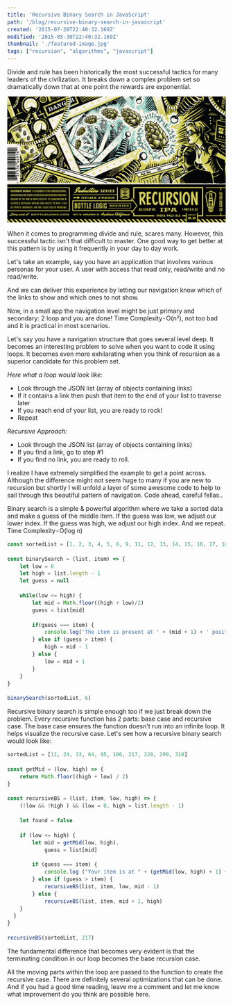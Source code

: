 ```yaml
---
title: 'Recursive Binary Search in JavaScript'
path: '/blog/recursive-binary-search-in-javascript'
created: '2015-07-28T22:40:32.169Z'
modified: '2015-05-30T22:40:32.169Z'
thumbnail: './featured-image.jpg'
tags: ["recursion", "algorithms", "javascript"]
---
```


Divide and rule has been historically the most successful tactics for many leaders of the civilization. It breaks down a complex problem set so dramatically down that at one point the rewards are exponential.

![Retro Style Recursion Banner Image](./featured-image.jpg)

When it comes to programming divide and rule, scares many. However, this successful tactic isn't that difficult to master. One good way to get better at this pattern is by using it frequently in your day to day work.

Let's take an example, say you have an application that involves various personas for your user. A user with access that read only, read/write and no read/write.

And we can deliver this experience by letting our navigation know which of the links to show and which ones to not show.

Now, in a small app the navigation level might be just primary and secondary: 2 loop and you are done! Time Complexity - O(n²), not too bad and it is practical in most scenarios.

Let's say you have a navigation structure that goes several level deep. It becomes an interesting problem to solve when you want to code it using loops. It becomes even more exhilarating when you think of recursion as a superior candidate for this problem set.

*Here what a loop would look like:*
* Look through the JSON list (array of objects containing links)
* If it contains a link then push that item to the end of your list to traverse later
* If you reach end of your list, you are ready to rock!
* Repeat

*Recursive Approach:*
 * Look through the JSON list (array of objects containing links)
 * If you find a link, go to step #1
 * If you find no link, you are ready to roll.

I realize I have extremely simplified the example to get a point across. Although the difference might not seem huge to many if you are new to recursion but shortly I will unfold a layer of some awesome code to help to sail through this beautiful pattern of navigation. Code ahead, careful fellas..

Binary search is a simple & powerful algorithm where we take a sorted data and make a guess of the middle item. If the guess was low, we adjust our lower index. If the guess was high, we adjust our high index. And we repeat.
Time Complexity - O(log n)

```javascript
const sortedList = [1, 2, 3, 4, 5, 6, 9, 11, 12, 13, 14, 15, 16, 17, 18, 19, 20]

const binarySearch = (list, item) => {
	let low = 0
	let high = list.length - 1
	let guess = null
	
	while(low <= high) {
		let mid = Math.floor((high + low)/2)
		guess = list[mid]

		if(guess === item) {
			console.log('The item is present at ' + (mid + 1) + ' position.')
		} else if (guess > item) {
			high = mid - 1
		} else {
			low = mid + 1
		}
	}
}

binarySearch(sortedList, 6)
```


Recursive binary search is simple enough too if we just break down the problem. Every recursive function has 2 parts: base case and recursive case. The base case ensures the function doesn't run into an infinite loop. It helps visualize the recursive case.
Let's see how a recursive binary search would look like:

```javascript
sortedList = [11, 24, 33, 64, 95, 106, 217, 228, 299, 310]

const getMid = (low, high) => {
	return Math.floor((high + low) / 2)
}

const recursiveBS = (list, item, low, high) => {
	(!low && !high ) && (low = 0, high = list.length - 1)

	let found = false

	if (low <= high) {
		let mid = getMid(low, high), 
		    guess = list[mid]

		if (guess === item) {
			console.log ("Your item is at " + (getMid(low, high) + 1) + " position")
		} else if (guess > item) {
			recursiveBS(list, item, low, mid - 1)
		} else {
			recursiveBS(list, item, mid + 1, high)
    }
  }
}

recursiveBS(sortedList, 217)
```

The fundamental difference that becomes very evident is that the terminating condition in our loop becomes the base recursion case.

All the moving parts within the loop are passed to the function to create the recursive case. There are definitely several optimizations that can be done. And if you had a good time reading, leave me a comment and let me know what improvement do you think are possible here.
